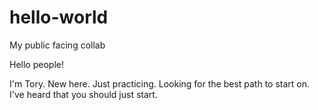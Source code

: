# hello-world
My public facing collab

Hello people!

I'm Tory.  New here.  Just practicing.
Looking for the best path to start on. I've heard that you should just start.
